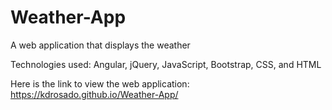 # Weather-App
A web application that displays the weather

Technologies used: Angular, jQuery, JavaScript, Bootstrap, CSS, and HTML

Here is the link to view the web application: https://kdrosado.github.io/Weather-App/ 
